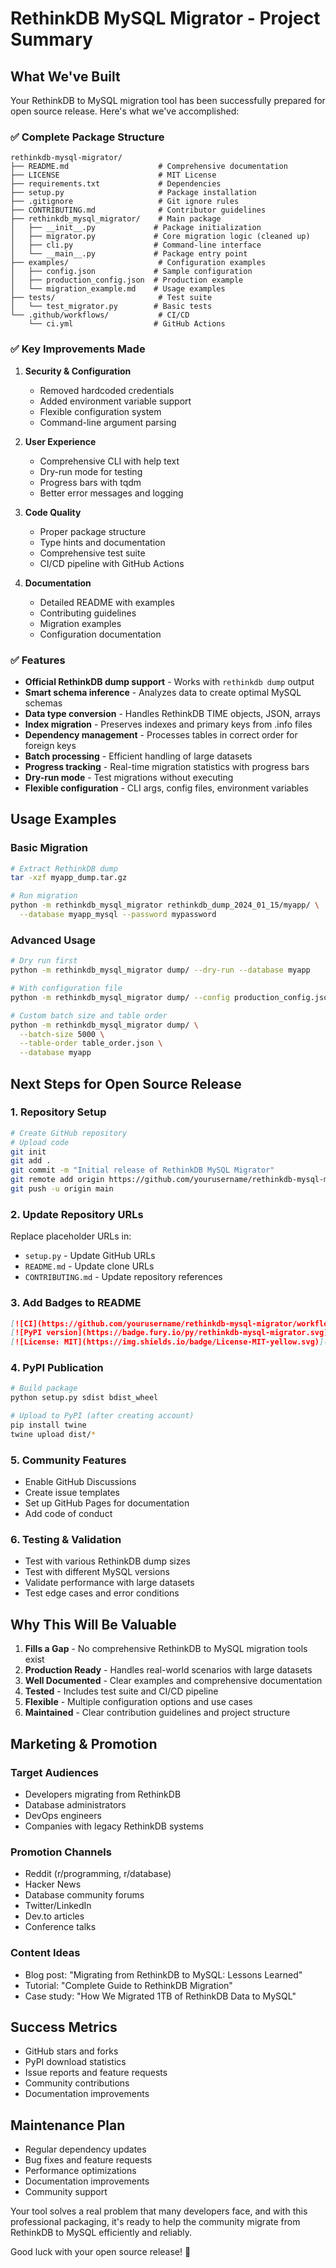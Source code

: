 # RethinkDB MySQL Migrator - Project Summary

## What We've Built

Your RethinkDB to MySQL migration tool has been successfully prepared for open source release. Here's what we've accomplished:

### ✅ Complete Package Structure
```
rethinkdb-mysql-migrator/
├── README.md                    # Comprehensive documentation
├── LICENSE                      # MIT License
├── requirements.txt             # Dependencies
├── setup.py                     # Package installation
├── .gitignore                   # Git ignore rules
├── CONTRIBUTING.md              # Contributor guidelines
├── rethinkdb_mysql_migrator/    # Main package
│   ├── __init__.py             # Package initialization
│   ├── migrator.py             # Core migration logic (cleaned up)
│   ├── cli.py                  # Command-line interface
│   └── __main__.py             # Package entry point
├── examples/                    # Configuration examples
│   ├── config.json             # Sample configuration
│   ├── production_config.json  # Production example
│   └── migration_example.md    # Usage examples
├── tests/                       # Test suite
│   └── test_migrator.py        # Basic tests
└── .github/workflows/           # CI/CD
    └── ci.yml                  # GitHub Actions
```

### ✅ Key Improvements Made

1. **Security & Configuration**
   - Removed hardcoded credentials
   - Added environment variable support
   - Flexible configuration system
   - Command-line argument parsing

2. **User Experience**
   - Comprehensive CLI with help text
   - Dry-run mode for testing
   - Progress bars with tqdm
   - Better error messages and logging

3. **Code Quality**
   - Proper package structure
   - Type hints and documentation
   - Comprehensive test suite
   - CI/CD pipeline with GitHub Actions

4. **Documentation**
   - Detailed README with examples
   - Contributing guidelines
   - Migration examples
   - Configuration documentation

### ✅ Features

- **Official RethinkDB dump support** - Works with `rethinkdb dump` output
- **Smart schema inference** - Analyzes data to create optimal MySQL schemas
- **Data type conversion** - Handles RethinkDB TIME objects, JSON, arrays
- **Index migration** - Preserves indexes and primary keys from .info files
- **Dependency management** - Processes tables in correct order for foreign keys
- **Batch processing** - Efficient handling of large datasets
- **Progress tracking** - Real-time migration statistics with progress bars
- **Dry-run mode** - Test migrations without executing
- **Flexible configuration** - CLI args, config files, environment variables

## Usage Examples

### Basic Migration
```bash
# Extract RethinkDB dump
tar -xzf myapp_dump.tar.gz

# Run migration
python -m rethinkdb_mysql_migrator rethinkdb_dump_2024_01_15/myapp/ \
  --database myapp_mysql --password mypassword
```

### Advanced Usage
```bash
# Dry run first
python -m rethinkdb_mysql_migrator dump/ --dry-run --database myapp

# With configuration file
python -m rethinkdb_mysql_migrator dump/ --config production_config.json

# Custom batch size and table order
python -m rethinkdb_mysql_migrator dump/ \
  --batch-size 5000 \
  --table-order table_order.json \
  --database myapp
```

## Next Steps for Open Source Release

### 1. Repository Setup
```bash
# Create GitHub repository
# Upload code
git init
git add .
git commit -m "Initial release of RethinkDB MySQL Migrator"
git remote add origin https://github.com/yourusername/rethinkdb-mysql-migrator.git
git push -u origin main
```

### 2. Update Repository URLs
Replace placeholder URLs in:
- `setup.py` - Update GitHub URLs
- `README.md` - Update clone URLs
- `CONTRIBUTING.md` - Update repository references

### 3. Add Badges to README
```markdown
[![CI](https://github.com/yourusername/rethinkdb-mysql-migrator/workflows/CI/badge.svg)](https://github.com/yourusername/rethinkdb-mysql-migrator/actions)
[![PyPI version](https://badge.fury.io/py/rethinkdb-mysql-migrator.svg)](https://badge.fury.io/py/rethinkdb-mysql-migrator)
[![License: MIT](https://img.shields.io/badge/License-MIT-yellow.svg)](https://opensource.org/licenses/MIT)
```

### 4. PyPI Publication
```bash
# Build package
python setup.py sdist bdist_wheel

# Upload to PyPI (after creating account)
pip install twine
twine upload dist/*
```

### 5. Community Features
- Enable GitHub Discussions
- Create issue templates
- Set up GitHub Pages for documentation
- Add code of conduct

### 6. Testing & Validation
- Test with various RethinkDB dump sizes
- Test with different MySQL versions
- Validate performance with large datasets
- Test edge cases and error conditions

## Why This Will Be Valuable

1. **Fills a Gap** - No comprehensive RethinkDB to MySQL migration tools exist
2. **Production Ready** - Handles real-world scenarios with large datasets
3. **Well Documented** - Clear examples and comprehensive documentation
4. **Tested** - Includes test suite and CI/CD pipeline
5. **Flexible** - Multiple configuration options and use cases
6. **Maintained** - Clear contribution guidelines and project structure

## Marketing & Promotion

### Target Audiences
- Developers migrating from RethinkDB
- Database administrators
- DevOps engineers
- Companies with legacy RethinkDB systems

### Promotion Channels
- Reddit (r/programming, r/database)
- Hacker News
- Database community forums
- Twitter/LinkedIn
- Dev.to articles
- Conference talks

### Content Ideas
- Blog post: "Migrating from RethinkDB to MySQL: Lessons Learned"
- Tutorial: "Complete Guide to RethinkDB Migration"
- Case study: "How We Migrated 1TB of RethinkDB Data to MySQL"

## Success Metrics

- GitHub stars and forks
- PyPI download statistics
- Issue reports and feature requests
- Community contributions
- Documentation improvements

## Maintenance Plan

- Regular dependency updates
- Bug fixes and feature requests
- Performance optimizations
- Documentation improvements
- Community support

Your tool solves a real problem that many developers face, and with this professional packaging, it's ready to help the community migrate from RethinkDB to MySQL efficiently and reliably.

Good luck with your open source release! 🚀
